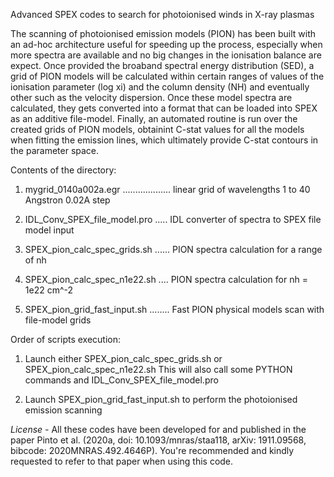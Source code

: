 Advanced SPEX codes to search for photoionised winds in X-ray plasmas

The scanning of photoionised emission models (PION) has been built with an ad-hoc architecture useful for speeding up the process, especially when more spectra are available and no big changes in the ionisation balance are expect. Once provided the broaband spectral energy distribution (SED), a grid of PION models will be calculated within certain ranges of values of the ionisation parameter (log xi) and the column density (NH) and eventually other such as the velocity dispersion. Once these model spectra are calculated, they gets converted into a format that can be loaded into SPEX as an additive file-model. Finally, an automated routine is run over the created grids of PION models, obtainint C-stat values for all the models when fitting the emission lines, which ultimately provide C-stat contours in the parameter space.

Contents of the directory:

1) mygrid_0140a002a.egr ................... linear grid of wavelengths 1 to 40 Angstron 0.02A step

2) IDL_Conv_SPEX_file_model.pro ..... IDL converter of spectra to SPEX file model input

3) SPEX_pion_calc_spec_grids.sh ...... PION spectra calculation for a range of nh

4) SPEX_pion_calc_spec_n1e22.sh .... PION spectra calculation for nh = 1e22 cm^-2

5) SPEX_pion_grid_fast_input.sh ........ Fast PION physical models scan with file-model grids

Order of scripts execution:

1) Launch either SPEX_pion_calc_spec_grids.sh or SPEX_pion_calc_spec_n1e22.sh
    This will also call some PYTHON commands and IDL_Conv_SPEX_file_model.pro
    
2) Launch SPEX_pion_grid_fast_input.sh to perform the photoionised emission scanning

*License -* All these codes have been developed for and published in the paper Pinto et al. (2020a, doi: 10.1093/mnras/staa118, arXiv: 1911.09568, bibcode: 2020MNRAS.492.4646P). You're recommended and kindly requested to refer to that paper when using this code.
